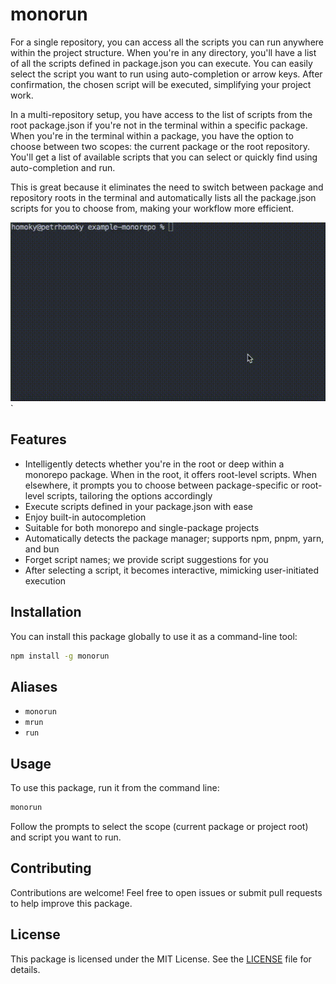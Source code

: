 # monorun

For a single repository, you can access all the scripts you can run anywhere within the project structure. When you're in any directory, you'll have a list of all the scripts defined in package.json you can execute. You can easily select the script you want to run using auto-completion or arrow keys. After confirmation, the chosen script will be executed, simplifying your project work.

In a multi-repository setup, you have access to the list of scripts from the root package.json if you're not in the terminal within a specific package. When you're in the terminal within a package, you have the option to choose between two scopes: the current package or the root repository. You'll get a list of available scripts that you can select or quickly find using auto-completion and run.

This is great because it eliminates the need to switch between package and repository roots in the terminal and automatically lists all the package.json scripts for you to choose from, making your workflow more efficient.

![Preview](./assets//preview.gif)`

## Features

- Intelligently detects whether you're in the root or deep within a monorepo package. When in the root, it offers root-level scripts. When elsewhere, it prompts you to choose between package-specific or root-level scripts, tailoring the options accordingly
- Execute scripts defined in your package.json with ease
- Enjoy built-in autocompletion
- Suitable for both monorepo and single-package projects
- Automatically detects the package manager; supports npm, pnpm, yarn, and bun
- Forget script names; we provide script suggestions for you
- After selecting a script, it becomes interactive, mimicking user-initiated execution

## Installation

You can install this package globally to use it as a command-line tool:

```bash
npm install -g monorun
```

## Aliases

- `monorun`
- `mrun`
- `run`

## Usage

To use this package, run it from the command line:

```bash
monorun
```

Follow the prompts to select the scope (current package or project root) and script you want to run.

## Contributing

Contributions are welcome! Feel free to open issues or submit pull requests to help improve this package.

## License

This package is licensed under the MIT License. See the [LICENSE](LICENSE) file for details.
